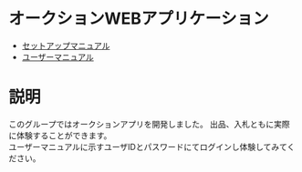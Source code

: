 # オークションWEBアプリケーション
- [セットアップマニュアル](https://github.com/ryota6869/auction/blob/main/docs/setup_manual.md)
- [ユーザーマニュアル](https://github.com/ryota6869/auction/blob/main/docs/users_manual.md)

# 説明
このグループではオークションアプリを開発しました。
出品、入札ともに実際に体験することができます。  
ユーザーマニュアルに示すユーザIDとパスワードにてログインし体験してみてください。


